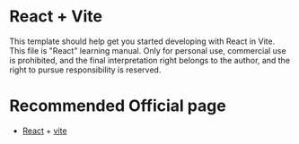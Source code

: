# React + Vite

This template should help get you started developing with React in Vite. This file is "React" learning manual. Only for personal use, commercial use is prohibited, and the final interpretation right belongs to the author, and the right to pursue responsibility is reserved.

# Recommended Official page

- [React](https://reactjs.org/) + [vite](https://vitejs.dev/) 

